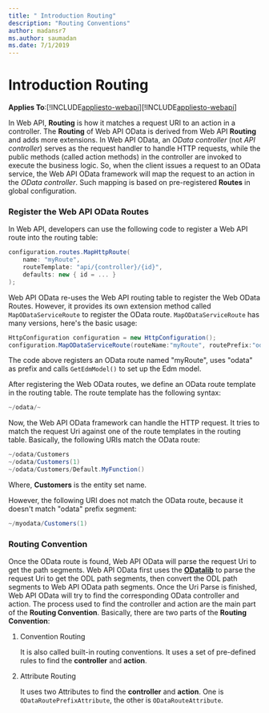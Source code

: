 ```yaml
---
title: " Introduction Routing"
description: "Routing Conventions"
author: madansr7
ms.author: saumadan
ms.date: 7/1/2019
---
```

# Introduction Routing
**Applies To**:[!INCLUDE[appliesto-webapi](../includes/appliesto-webapi-v7.md)][!INCLUDE[appliesto-webapi](../includes/appliesto-webapi-v6.md)]

In Web API, **Routing** is how it matches a request URI to an action in a controller. The **Routing** of Web API OData is derived from Web API **Routing** and adds more extensions.
In Web API OData, an *OData controller* (not *API controller*) serves as the request handler to handle HTTP requests, while the public methods (called action methods) in the controller are invoked to execute the business logic.
So, when the client issues a request to an OData service, the Web API OData framework will map the request to an action in the *OData controller*. Such mapping is based on pre-registered **Routes** in global configuration.

### Register the Web API OData Routes

In Web API, developers can use the following code to register a Web API route into the routing table:

```C#
configuration.routes.MapHttpRoute(
    name: "myRoute",
    routeTemplate: "api/{controller}/{id}",
    defaults: new { id = ... }
);
```

Web API OData re-uses the Web API routing table to register the Web OData Routes. However, it provides its own extension method called `MapODataServiceRoute` to register the OData route. `MapODataServiceRoute` has many versions, 
here's the basic usage:

```C#
HttpConfiguration configuration = new HttpConfiguration();
configuration.MapODataServiceRoute(routeName:"myRoute", routePrefix:"odata", model: GetEdmModel()));
```

The code above registers an OData route named "myRoute", uses "odata" as prefix and calls `GetEdmModel()` to set up the Edm model.

After registering the Web OData routes, we define an OData route template in the routing table. The route template has the following syntax:
```C#
~/odata/~
```

Now, the Web API OData framework can handle the HTTP request. It tries to match the request Uri against one of the route templates in the routing table. Basically, the following URIs match the OData route:

```C#
~/odata/Customers
~/odata/Customers(1)
~/odata/Customers/Default.MyFunction()
```

Where, **Customers** is the entity set name.

However, the following URI does not match the OData route, because it doesn't match "odata"  prefix segment:
```C#
~/myodata/Customers(1)
```

### Routing Convention

Once the OData route is found, Web API OData will parse the request Uri to get the path segments. Web API OData first uses the **[ODatalib](https://www.nuget.org/packages/Microsoft.OData.Core/)** to parse the request Uri to get the ODL path segments, then convert the ODL path segments to Web API OData path segments.
Once the Uri Parse is finished, Web API OData will try to find the corresponding OData controller and action. The process used to find the controller and action are the main part of the **Routing Convention**.
Basically, there are two parts of the **Routing Convention**:

1. Convention Routing

   It is also called built-in routing conventions. It uses a set of pre-defined rules to find the **controller** and **action**.
   
2. Attribute Routing

   It uses two Attributes to find the **controller** and **action**. One is `ODataRoutePrefixAttribute`, the other is `ODataRouteAttribute`.

